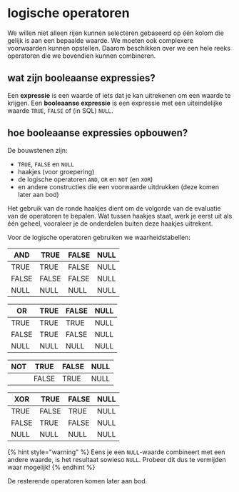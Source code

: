 # logische operatoren
We willen niet alleen rijen kunnen selecteren gebaseerd op één kolom die gelijk is aan een bepaalde waarde. We moeten ook complexere voorwaarden kunnen opstellen. Daarom beschikken over we een hele reeks operatoren die we bovendien kunnen combineren.

## wat zijn booleaanse expressies?
Een **expressie** is een waarde of iets dat je kan uitrekenen om een waarde te krijgen. Een **booleaanse expressie** is een expressie met een uiteindelijke waarde `TRUE`, `FALSE` of (in SQL) `NULL`.

## hoe booleaanse expressies opbouwen?
De bouwstenen zijn:

* `TRUE`, `FALSE` en `NULL`
* haakjes (voor groepering)
* de logische operatoren `AND`, `OR` en `NOT` (en `XOR`)
* en andere constructies die een voorwaarde uitdrukken (deze komen later aan bod)

Het gebruik van de ronde haakjes dient om de volgorde van de evaluatie van de operatoren te bepalen. Wat tussen haakjes staat, werk je eerst uit als één geheel, vooraleer je de onderdelen buiten deze haakjes uitrekent.

Voor de logische operatoren gebruiken we waarheidstabellen:

| AND   | TRUE  | FALSE | NULL |
|-------|-------|-------|------|
| TRUE  | TRUE  | FALSE | NULL |
| FALSE | FALSE | FALSE | NULL |
| NULL  | NULL  | NULL  | NULL |

| OR    | TRUE | FALSE | NULL |
|-------|------|-------|------|
| TRUE  | TRUE | TRUE  | NULL |
| FALSE | TRUE | FALSE | NULL |
| NULL  | NULL | NULL  | NULL |

| NOT | TRUE  | FALSE | NULL |
|-----|-------|-------|------|
|     | FALSE | TRUE  | NULL |

| XOR   | TRUE  | FALSE | NULL |
|-------|-------|-------|------|
| TRUE  | FALSE | TRUE  | NULL |
| FALSE | TRUE  | FALSE | NULL |
| NULL  | NULL  | NULL  | NULL |

{% hint style="warning" %}
Eens je een `NULL`-waarde combineert met een andere waarde, is het resultaat sowieso `NULL`. Probeer dit dus te vermijden waar mogelijk!
{% endhint %}

De resterende operatoren komen later aan bod.
